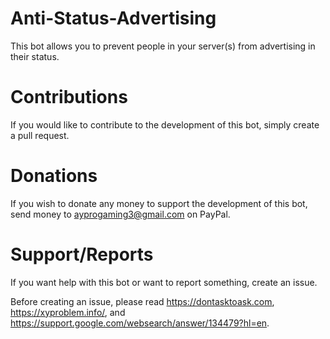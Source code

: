 # Anti-Status-Advertising
This bot allows you to prevent people in your server(s) from advertising in their status.
# Contributions
If you would like to contribute to the development of this bot, simply create a pull request.
# Donations
If you wish to donate any money to support the development of this bot, send money to ayprogaming3@gmail.com on PayPal.
# Support/Reports
If you want help with this bot or want to report something, create an issue.

Before creating an issue, please read https://dontasktoask.com, https://xyproblem.info/, and https://support.google.com/websearch/answer/134479?hl=en.
